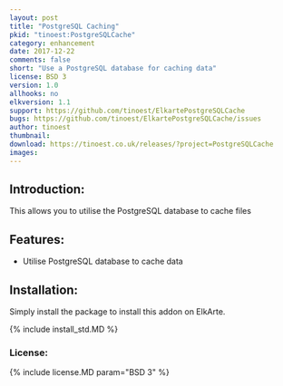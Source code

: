 ```yaml
---
layout: post
title: "PostgreSQL Caching"
pkid: "tinoest:PostgreSQLCache"
category: enhancement
date: 2017-12-22
comments: false
short: "Use a PostgreSQL database for caching data"
license: BSD 3
version: 1.0
allhooks: no
elkversion: 1.1
support: https://github.com/tinoest/ElkartePostgreSQLCache
bugs: https://github.com/tinoest/ElkartePostgreSQLCache/issues
author: tinoest
thumbnail:
download: https://tinoest.co.uk/releases/?project=PostgreSQLCache
images:
---
```


## Introduction:
This allows you to utilise the PostgreSQL database to cache files

## Features:
 - Utilise PostgreSQL database to cache data

## Installation:
Simply install the package to install this addon on ElkArte.

{% include install_std.MD %}

### License:
{% include license.MD param="BSD 3" %}
